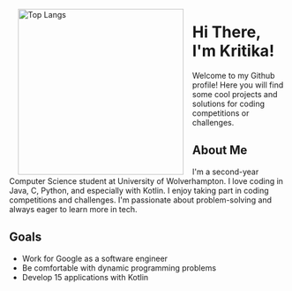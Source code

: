 <p width="300"><img align="left" width="300" hspace="16" src="https://github-readme-stats.vercel.app/api/top-langs/?username=kritikaadhikarii&langs_count=10&exclude_repo=stock-tracker" alt="Top Langs"></p>

# Hi There, I'm Kritika!
Welcome to my Github profile! Here you will find some cool projects and solutions for coding competitions or challenges.

## About Me
I'm a second-year Computer Science student at University of Wolverhampton. I love coding in Java, C, Python, and especially with Kotlin. I enjoy taking part in coding competitions and challenges. I'm passionate about problem-solving and always eager to learn more in tech.

## Goals
- Work for Google as a software engineer
- Be comfortable with dynamic programming problems
- Develop 15 applications with Kotlin
